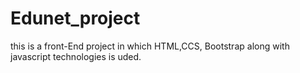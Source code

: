 # Edunet_project
this is a  front-End project  in which  HTML,CCS, Bootstrap along with javascript technologies is uded. 
